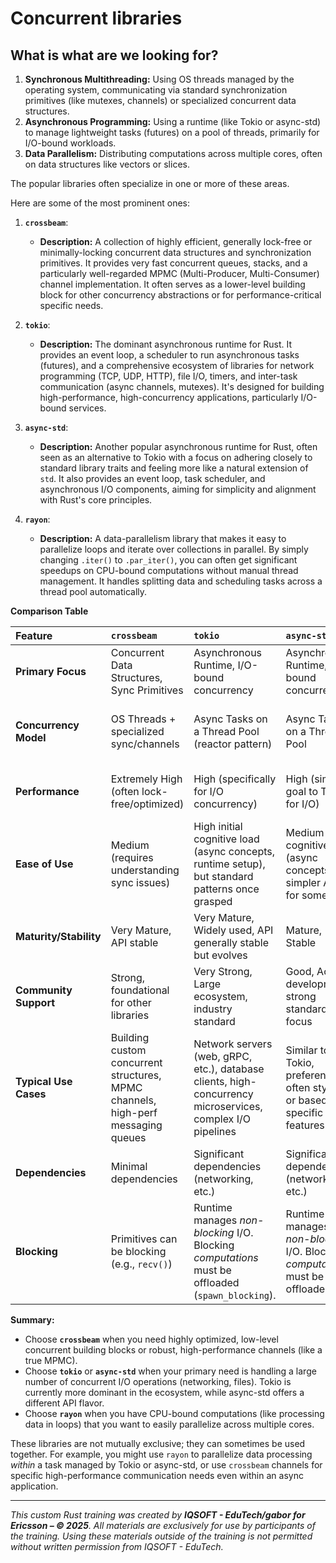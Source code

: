 # Concurrent libraries

## What is what are we looking for?

1.  **Synchronous Multithreading:** Using OS threads managed by the operating system, communicating via standard synchronization primitives (like mutexes, channels) or specialized concurrent data structures.
2.  **Asynchronous Programming:** Using a runtime (like Tokio or async-std) to manage lightweight tasks (futures) on a pool of threads, primarily for I/O-bound workloads.
3.  **Data Parallelism:** Distributing computations across multiple cores, often on data structures like vectors or slices.

The popular libraries often specialize in one or more of these areas.

Here are some of the most prominent ones:

1.  **`crossbeam`**:
    *   **Description:** A collection of highly efficient, generally lock-free or minimally-locking concurrent data structures and synchronization primitives. It provides very fast concurrent queues, stacks, and a particularly well-regarded MPMC (Multi-Producer, Multi-Consumer) channel implementation. It often serves as a lower-level building block for other concurrency abstractions or for performance-critical specific needs.

2.  **`tokio`**:
    *   **Description:** The dominant asynchronous runtime for Rust. It provides an event loop, a scheduler to run asynchronous tasks (futures), and a comprehensive ecosystem of libraries for network programming (TCP, UDP, HTTP), file I/O, timers, and inter-task communication (async channels, mutexes). It's designed for building high-performance, high-concurrency applications, particularly I/O-bound services.

3.  **`async-std`**:
    *   **Description:** Another popular asynchronous runtime for Rust, often seen as an alternative to Tokio with a focus on adhering closely to standard library traits and feeling more like a natural extension of `std`. It also provides an event loop, task scheduler, and asynchronous I/O components, aiming for simplicity and alignment with Rust's core principles.

4.  **`rayon`**:
    *   **Description:** A data-parallelism library that makes it easy to parallelize loops and iterate over collections in parallel. By simply changing `.iter()` to `.par_iter()`, you can often get significant speedups on CPU-bound computations without manual thread management. It handles splitting data and scheduling tasks across a thread pool automatically.

**Comparison Table**

| Feature                | `crossbeam`                                                                      | `tokio`                                                                                                    | `async-std`                                                                    | `rayon`                                                                                    |
| :--------------------- | :------------------------------------------------------------------------------- | :--------------------------------------------------------------------------------------------------------- | :----------------------------------------------------------------------------- | :----------------------------------------------------------------------------------------- |
| **Primary Focus**      | Concurrent Data Structures, Sync Primitives                                      | Asynchronous Runtime, I/O-bound concurrency                                                                | Asynchronous Runtime, I/O-bound concurrency                                    | Data Parallelism, CPU-bound computation                                                    |
| **Concurrency Model**  | OS Threads + specialized sync/channels                                           | Async Tasks on a Thread Pool (reactor pattern)                                                             | Async Tasks on a Thread Pool                                                   | Thread Pool + work stealing (data splitting)                                               |
| **Performance**        | Extremely High (often lock-free/optimized)                                       | High (specifically for I/O concurrency)                                                                    | High (similar goal to Tokio for I/O)                                           | High (efficient parallel execution)                                                        |
| **Ease of Use**        | Medium (requires understanding sync issues)                                      | High initial cognitive load (async concepts, runtime setup), but standard patterns once grasped            | Medium initial cognitive load (async concepts, simpler API for some)           | Very High (often just changes `.iter()` to `.par_iter()`)                                  |
| **Maturity/Stability** | Very Mature, API stable                                                          | Very Mature, Widely used, API generally stable but evolves                                                 | Mature, Stable                                                                 | Very Mature, API stable                                                                    |
| **Community Support**  | Strong, foundational for other libraries                                         | Very Strong, Large ecosystem, industry standard                                                            | Good, Active development, strong standards focus                               | Strong, widely used for parallel loops                                                     |
| **Typical Use Cases**  | Building custom concurrent structures, MPMC channels, high-perf messaging queues | Network servers (web, gRPC, etc.), database clients, high-concurrency microservices, complex I/O pipelines | Similar to Tokio, preference often stylistic or based on specific features     | Parallelizing loops (`for` becomes parallel), processing large datasets on multi-core CPUs |
| **Dependencies**       | Minimal dependencies                                                             | Significant dependencies (networking, etc.)                                                                | Significant dependencies (networking, etc.)                                    | Relatively low                                                                             |
| **Blocking**           | Primitives can be blocking (e.g., `recv()`)                                      | Runtime manages *non-blocking* I/O. Blocking *computations* must be offloaded (`spawn_blocking`).          | Runtime manages *non-blocking* I/O. Blocking *computations* must be offloaded. | Designed for *blocking* CPU work (splits it across threads).                               |

**Summary:**

*   Choose **`crossbeam`** when you need highly optimized, low-level concurrent building blocks or robust, high-performance channels (like a true MPMC).
*   Choose **`tokio`** or **`async-std`** when your primary need is handling a large number of concurrent I/O operations (networking, files). Tokio is currently more dominant in the ecosystem, while async-std offers a different API flavor.
*   Choose **`rayon`** when you have CPU-bound computations (like processing data in loops) that you want to easily parallelize across multiple cores.

These libraries are not mutually exclusive; they can sometimes be used together. For example, you might use `rayon` to parallelize data processing *within* a task managed by Tokio or async-std, or use `crossbeam` channels for specific high-performance communication needs even within an async application.

---

*This custom Rust training was created by **IQSOFT - EduTech/gabor for Ericsson – © 2025**. 
All materials are exclusively for use by participants of the training. Using these materials outside of the training is not permitted without written permission from IQSOFT - EduTech.*